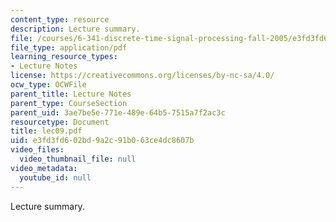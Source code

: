 ```yaml
---
content_type: resource
description: Lecture summary.
file: /courses/6-341-discrete-time-signal-processing-fall-2005/e3fd3fd602bd9a2c91b063ce4dc8607b_lec09.pdf
file_type: application/pdf
learning_resource_types:
- Lecture Notes
license: https://creativecommons.org/licenses/by-nc-sa/4.0/
ocw_type: OCWFile
parent_title: Lecture Notes
parent_type: CourseSection
parent_uid: 3ae7be5e-771e-489e-64b5-7515a7f2ac3c
resourcetype: Document
title: lec09.pdf
uid: e3fd3fd6-02bd-9a2c-91b0-63ce4dc8607b
video_files:
  video_thumbnail_file: null
video_metadata:
  youtube_id: null
---
```

Lecture summary.